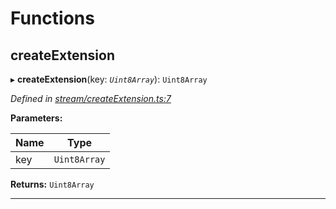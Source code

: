 

# Functions

<a id="createextension"></a>

##  createExtension

▸ **createExtension**(key: *`Uint8Array`*): `Uint8Array`

*Defined in [stream/createExtension.ts:7](https://github.com/polkadot-js/common/blob/148f956/packages/trie-codec/src/stream/createExtension.ts#L7)*

**Parameters:**

| Name | Type |
| ------ | ------ |
| key | `Uint8Array` |

**Returns:** `Uint8Array`

___


